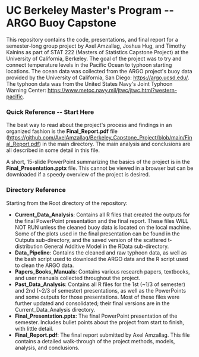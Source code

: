 # UC Berkeley Master's Program -- ARGO Buoy Capstone

This repository contains the code, presentations, and final report for a semester-long group project by Axel Amzallag, Joshua Hug, and Timothy Kalnins as part of STAT 222 (Masters of Statistics Capstone Project) at the University of California, Berkeley. The goal of the project was to try and connect temperature levels in the Pacific Ocean to typhoon starting locations. The ocean data was collected from the ARGO project's buoy data provided by the University of California, San Diego: https://argo.ucsd.edu/. The typhoon data was from the United States Navy's Joint Typhoon Warning Center: https://www.metoc.navy.mil/jtwc/jtwc.html?western-pacific.

### Quick Reference -- Start Here

The best way to read about the project's process and findings in an organized fashion is the **Final_Report.pdf** file (https://github.com/AxelAmzallag/Berkeley_Capstone_Project/blob/main/Final_Report.pdf) in the main directory. The main analysis and conclusions are all described in some detail in this file. 

A short, 15-slide PowerPoint summarizing the basics of the project is in the **Final_Presentation.pptx** file. This cannot be viewed in a browser but can be downloaded if a speedy overview of the project is desired.

### Directory Reference

Starting from the Root directory of the repository:
- **Current_Data_Analysis**: Contains all R files that created the outputs for the final PowerPoint presentation and the final report. These files WILL NOT RUN unless the cleaned buoy data is located on the local machine. Some of the plots used in the final presentation can be found in the Outputs sub-directory, and the saved version of the scattered t-distribution General Additive Model in the RData sub-directory.
-  **Data_Pipeline**: Contains the cleaned and raw typhoon data, as well as the bash script used to download the ARGO data and the R script used to clean the ARGO data.
-  **Papers_Books_Manuals**: Contains various research papers, textbooks, and user manuals collected throughout the project.
-  **Past_Data_Analysis**: Contains all R files for the 1st (~1/3 of semester) and 2nd (~2/3 of semester) presentations, as well as the PowerPoints and some outputs for those presentations. Most of these files were further updated and consolidated; their final versions are in the Current_Data_Analysis directory.
-  **Final_Presentation.pptx**: The final PowerPoint presentation of the semester. Includes bullet points about the project from start to finish, with little detail.
-  **Final_Report.pdf**: The final report submitted by Axel Amzallag. This file contains a detailed walk-through of the project methods, models, analysis, and conclusions.

